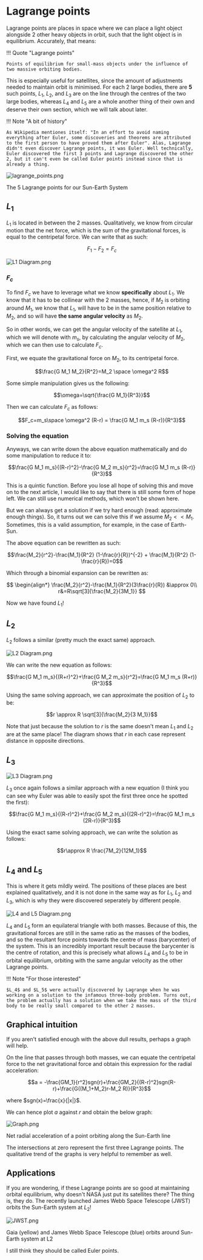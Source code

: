 # Lagrange points

Lagrange points are places in space where we can place a light object alongside 2 other heavy objects in orbit, such that the light object is in equilibrium. Accurately, that means:

!!! Quote "Lagrange points"

    Points of equilibrium for small-mass objects under the influence of two massive orbiting bodies.

This is especially useful for satellites, since the amount of adjustments needed to maintain orbit is minimised. For each 2 large bodies, there are **5** such points, $L_1$, $L_2$, and $L_3$ are on the line through the centres of the two large bodies, whereas $L_4$ and $L_5$ are a whole another thing of their own and deserve their own section, which we will talk about later.

!!! Note "A bit of history"

    As Wikipedia mentiones itself: "In an effort to avoid naming everything after Euler, some discoveries and theorems are attributed to the first person to have proved them after Euler". Alas, Lagrange didn't even discover Lagrange points, it was Euler. Well technically, Euler discovered the first 3 points and Lagrange discovered the other 2, but it can't even be called Euler points instead since that is already a thing.

![lagrange_points.png](../img/lagrange_points.png)

<figcaption>The 5 Lagrange points for our Sun-Earth System</figcaption>

## $L_1$

$L_1$ is located in between the 2 masses. Qualitatively, we know from circular motion that the net force, which is the sum of the gravitational forces, is equal to the centripetal force. We can write that as such:

$$F_1-F_2=F_c$$

![L1 Diagram.png](../img/L1_diagram.png)

### $F_c$

To find $F_c$ we have to leverage what we know **specifically** about $L_1$. We know that it has to be collinear with the 2 masses, hence, if $M_2$ is orbiting around $M_1$, we know that $L_1$, will have to be in the same position relative to $M_2$, and so will have **the same angular velocity** as $M_2$.

So in other words, we can get the angular velocity of the satellite at $L_1$, which we will denote with $m_s$, by calculating the angular velocity of $M_2$, which we can then use to calculate $F_c$.

First, we equate the gravitational force on $M_2$, to its centripetal force.

$$\frac{G M_1 M_2}{R^2}=M_2 \space \omega^2 R$$

Some simple manipulation gives us the following:

$$\omega=\sqrt{\frac{G M_1}{R^3}}$$

Then we can calculate $F_c$ as follows:

$$F_c=m_s\space \omega^2 (R-r) = \frac{G M_1 m_s (R-r)}{R^3}$$

### Solving the equation

Anyways, we can write down the above equation mathematically and do some manipulation to reduce it to:

$$\frac{G M_1 m_s}{(R-r)^2}-\frac{G M_2 m_s}{r^2}=\frac{G M_1 m_s (R-r)}{R^3}$$

This is a quintic function. Before you lose all hope of solving this and move on to the next article, I would like to say that there is still some form of hope left. We can still use numerical methods, which won't be shown here.

But we can always get a solution if we try hard enough (read: approximate enough things). So, it turns out we can solve this if we assume $M_2<<M_1$. Sometimes, this is a valid assumption, for example, in the case of Earth-Sun.

The above equation can be rewritten as such:

$$\frac{M_2}{r^2}-\frac{M_1}{R^2} (1-\frac{r}{R})^{-2} + \frac{M_1}{R^2} (1-\frac{r}{R})=0$$

Which through a binomial expansion can be rewritten as:

$$
\begin{align*}
\frac{M_2}{r^2}-\frac{M_1}{R^2}(3\frac{r}{R}) &\approx 0\\
r&=R\sqrt[3]{\frac{M_2}{3M_1}}
$$

Now we have found $L_1$!

## $L_2$

$L_2$ follows a similar (pretty much the exact same) approach.

![L2 Diagram.png](../img/L2_diagram.png)

We can write the new equation as follows:

$$\frac{G M_1 m_s}{(R+r)^2}+\frac{G M_2 m_s}{r^2}=\frac{G M_1 m_s (R+r)}{R^3}$$

Using the same solving approach, we can approximate the position of $L_2$ to be:

$$r \approx R \sqrt[3]{\frac{M_2}{3 M_1}}$$

Note that just because the solution to $r$ is the same doesn't mean $L_1$ and $L_2$ are at the same place! The diagram shows that $r$ in each case represent distance in opposite directions.

## $L_3$

![L3 Diagram.png](../img/L3_diagram.png)

$L_3$ once again follows a similar approach with a new equation (I think you can see why Euler was able to easily spot the first three once he spotted the first):

$$\frac{G M_1 m_s}{(R-r)^2}+\frac{G M_2 m_s}{(2R-r)^2}=\frac{G M_1 m_s (2R-r)}{R^3}$$

Using the exact same solving approach, we can write the solution as follows:

$$r\approx R \frac{7M_2}{12M_1}$$

## $L_4$ and $L_5$

This is where it gets mildly weird. The positions of these places are best explained qualitatively, and it is not done in the same way as for $L_1$, $L_2$ and $L_3$, which is why they were discovered seperately by different people.

![L4 and L5 Diagram.png](../img/L45_diagram.png)

$L_4$ and $L_5$ form an equilateral triangle with both masses. Because of this, the gravitational forces are still in the same ratio as the masses of the bodies, and so the resultant force points towards the centre of mass (barycenter) of the system. This is an incredibly important result because the barycenter is the centre of rotation, and this is precisely what allows $L_4$ and $L_5$ to be in orbital equilibrium, orbiting with the same angular velocity as the other Lagrange points.

!!! Note "For those interested"

    $L_4$ and $L_5$ were actually discovered by Lagrange when he was working on a solution to the infamous three-body problem. Turns out, the problem actually has a solution when we take the mass of the third body to be really small compared to the other 2 masses.

## Graphical intuition

If you aren't satisfied enough with the above dull results, perhaps a graph will help.

On the line that passes through both masses, we can equate the centripetal force to the net gravitational force and obtain this expression for the radial acceleration:

$$a = -\frac{GM_1}{r^2}sgn(r)+\frac{GM_2}{(R-r)^2}sgn(R-r)+\frac{G((M_1+M_2)r-M_2 R)}{R^3}$$

where $sgn(x)=\frac{x}{|x|}$.

We can hence plot $a$ against $r$ and obtain the below graph:

![Graph.png](../img/L_graph.png)

<figcaption>Net radial acceleration of a point orbiting along the Sun-Earth line</figcaption>

The intersections at zero represent the first three Lagrange points. The qualitative trend of the graphs is very helpful to remember as well.

## Applications

If you are wondering, if these Lagrange points are so good at maintaining orbital equilibrium, why doesn't NASA just put its satellites there? The thing is, they do. The recently launched James Webb Space Telescope (JWST) orbits the Sun-Earth system at $L_2$!

![JWST.png](../img/L2_JWST.png)

<figcaption>Gaia (yellow) and James Webb Space Telescope (blue) orbits around Sun-Earth system at L2</figcaption>

I still think they should be called Euler points.
